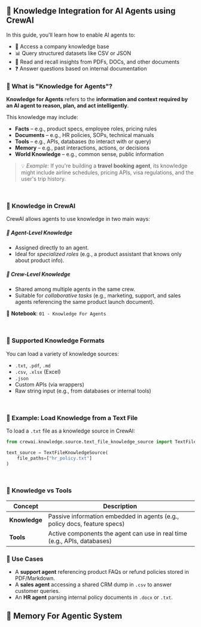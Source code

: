 
## 🧠 Knowledge Integration for AI Agents using CrewAI

In this guide, you'll learn how to enable AI agents to:

* 📁 Access a company knowledge base
* 📊 Query structured datasets like CSV or JSON
* 📄 Read and recall insights from PDFs, DOCs, and other documents
* ❓ Answer questions based on internal documentation


### 📌 What is "Knowledge for Agents"?

**Knowledge for Agents** refers to the **information and context required by an AI agent to reason, plan, and act intelligently**.

This knowledge may include:

* **Facts** – e.g., product specs, employee roles, pricing rules
* **Documents** – e.g., HR policies, SOPs, technical manuals
* **Tools** – e.g., APIs, databases (to interact with or query)
* **Memory** – e.g., past interactions, actions, or decisions
* **World Knowledge** – e.g., common sense, public information

> 💡 *Example:* If you're building a **travel booking agent**, its knowledge might include airline schedules, pricing APIs, visa regulations, and the user's trip history.

<br>

### 📌 Knowledge in CrewAI

CrewAI allows agents to use knowledge in two main ways:

##### 🔹 Agent-Level Knowledge

* Assigned directly to an agent.
* Ideal for *specialized roles* (e.g., a product assistant that knows only about product info).

##### 🔸 Crew-Level Knowledge

* Shared among multiple agents in the same crew.
* Suitable for *collaborative tasks* (e.g., marketing, support, and sales agents referencing the same product launch document).

📓 **Notebook**: `01 - Knowledge For Agents`

<br>

### 📌 Supported Knowledge Formats

You can load a variety of knowledge sources:

* `.txt`, `.pdf`, `.md`
* `.csv`, `.xlsx` (Excel)
* `.json`
* Custom APIs (via wrappers)
* Raw string input (e.g., from databases or internal tools)

<br>

### 📌 Example: Load Knowledge from a Text File

To load a `.txt` file as a knowledge source in CrewAI:

```python
from crewai.knowledge.source.text_file_knowledge_source import TextFileKnowledgeSource

text_source = TextFileKnowledgeSource(
    file_paths=["hr_policy.txt"]
)
```

<br>


### 📌 Knowledge vs Tools

| Concept       | Description                                                               |
| ------------- | ------------------------------------------------------------------------- |
| **Knowledge** | Passive information embedded in agents (e.g., policy docs, feature specs) |
| **Tools**     | Active components the agent can use in real time (e.g., APIs, databases)  |



### 📌 Use Cases

* A **support agent** referencing product FAQs or refund policies stored in PDF/Markdown.
* A **sales agent** accessing a shared CRM dump in `.csv` to answer customer queries.
* An **HR agent** parsing internal policy documents in `.docx` or `.txt`.


## 🧠 Memory For Agentic System
